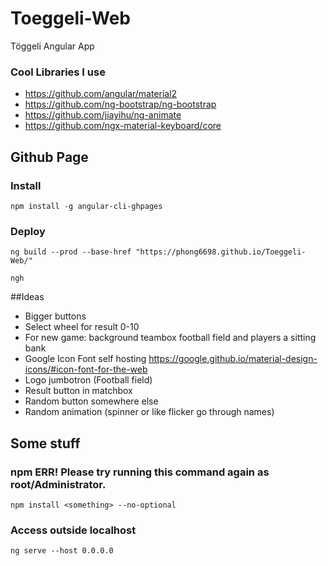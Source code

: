 # Toeggeli-Web
Töggeli Angular App

### Cool Libraries I use
- https://github.com/angular/material2
- https://github.com/ng-bootstrap/ng-bootstrap
- https://github.com/jiayihu/ng-animate
- https://github.com/ngx-material-keyboard/core


## Github Page
### Install
```
npm install -g angular-cli-ghpages
```
### Deploy
```
ng build --prod --base-href "https://phong6698.github.io/Toeggeli-Web/"
```
```
ngh
```


##Ideas
- Bigger buttons
- Select wheel for result 0-10
- For new game: background teambox football field and players a sitting bank
- Google Icon Font self hosting https://google.github.io/material-design-icons/#icon-font-for-the-web
- Logo jumbotron (Football field)
- Result button in matchbox
- Random button somewhere else
- Random animation (spinner or like flicker go through names)




## Some stuff
### npm ERR! Please try running this command again as root/Administrator.
```
npm install <something> --no-optional
```

### Access outside localhost
```
ng serve --host 0.0.0.0
```
